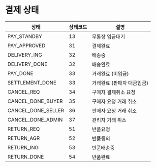 # 결제 상태

| 상태                   | 상태코드 | 설명              |
| -------------------- | ---- | --------------- |
| PAY\_STANDBY         | 13   | 무통장 입금대기        |
| PAY\_APPROVED        | 31   | 결제완료            |
| DELIVERY\_ING        | 32   | 배송중             |
| DELIVERY\_DONE       | 32   | 배송완료            |
| PAY\_DONE            | 33   | 거래완료 (미입금)      |
| SETTLEMENT\_DONE     | 33   | 거래완료 (판매자 대금입금) |
| CANCEL\_REQ          | 34   | 구매자 결제취소 요청     |
| CANCEL\_DONE\_BUYER  | 35   | 구매자 요청 거래 취소    |
| CANCEL\_DONE\_SELLER | 36   | 판매자 요청 거래 취소    |
| CANCEL\_DONE\_ADMIN  | 37   | 관리자 거래 취소       |
| RETURN\_REQ          | 51   | 반품요청            |
| RETURN\_AGR          | 52   | 반품동의            |
| RETURN\_ING          | 53   | 반품배송중           |
| RETURN\_DONE         | 54   | 반품완료            |
